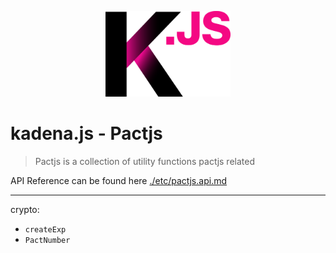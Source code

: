 <p align="center">
  <picture>
    <source srcset="../../../common/images/Kadena.JS_logo-white.png" media="(prefers-color-scheme: dark)"/>
    <img src="../../../common/images/Kadena.JS_logo-black.png" width="200" alt="kadena.js logo" />
  </picture>
</p>

# kadena.js - Pactjs

> Pactjs is a collection of utility functions pactjs related

API Reference can be found here [./etc/pactjs.api.md](./etc/pactjs.api.md)

<hr>

crypto:

- `createExp`
- `PactNumber`
